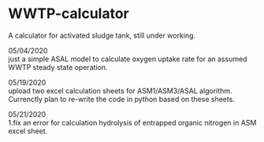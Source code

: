 # WWTP-calculator
A calculator for activated sludge tank, still under working.

05/04/2020  
just a simple ASAL model to calculate oxygen uptake rate for an assumed WWTP steady state operation.

05/19/2020  
upload two excel calculation sheets for ASM1/ASM3/ASAL algorithm.  
Currenctly plan to re-write the code in python based on these sheets.

05/21/2020  
1.fix an error for calculation hydrolysis of entrapped organic nitrogen in ASM excel sheet.  

